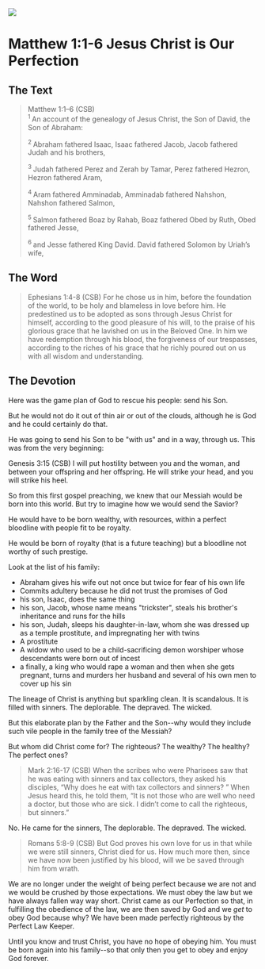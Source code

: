 <img class="intro-right" src="/images/art-matthew.jpg">

# Matthew 1:1-6 Jesus Christ is Our Perfection

## The Text

>Matthew 1:1–6 (CSB)  
><sup> 1 </sup> An account of the genealogy of Jesus Christ, the Son of David, the Son of Abraham:
>
><sup> 2 </sup> Abraham fathered Isaac, Isaac fathered Jacob, Jacob fathered Judah and his brothers,
>
><sup> 3 </sup> Judah fathered Perez and Zerah by Tamar, Perez fathered Hezron, Hezron fathered Aram,
>
><sup> 4 </sup> Aram fathered Amminadab, Amminadab fathered Nahshon, Nahshon fathered Salmon,
>
><sup> 5 </sup> Salmon fathered Boaz by Rahab, Boaz fathered Obed by Ruth, Obed fathered Jesse,
>
><sup> 6 </sup> and Jesse fathered King David. David fathered Solomon by Uriah’s wife,

## The Word

>Ephesians 1:4-8 (CSB) For he chose us in him, before the foundation of the world, to be holy and blameless in love before him. He predestined us to be adopted as sons through Jesus Christ for himself, according to the good pleasure of his will, to the praise of his glorious grace that he lavished on us in the Beloved One. In him we have redemption through his blood, the forgiveness of our trespasses, according to the riches of his grace that he richly poured out on us with all wisdom and understanding.

## The Devotion

Here was the game plan of God to rescue his people: send his Son.

But he would not do it out of thin air or out of the clouds, although he is God and he could certainly do that.

He was going to send his Son to be "with us" and in a way, through us. This was from the very beginning:

<div class="psalm">
Genesis 3:15 (CSB) I will put hostility between you and the woman,
and between your offspring and her offspring.
He will strike your head,
and you will strike his heel.
</div>

So from this first gospel preaching, we knew that our Messiah would be born into this world. But try to imagine how we would send the Savior?

He would have to be born wealthy, with resources, within a perfect bloodline with people fit to be royalty.

He would be born of royalty (that is a future teaching) but a bloodline not worthy of such prestige.

Look at the list of his family:

- Abraham gives his wife out not once but twice for fear of his own life
- Commits adultery because he did not trust the promises of God
- his son, Isaac, does the same thing
- his son, Jacob, whose name means "trickster", steals his brother's inheritance and runs for the hills
- his son, Judah, sleeps his daughter-in-law, whom she was dressed up as a temple prostitute, and impregnating her with twins
- A prostitute
- A widow who used to be a child-sacrificing demon worshiper whose descendants were born out of incest
- a finally, a king who would rape a woman and then when she gets pregnant, turns and murders her husband and several of his own men to cover up his sin

The lineage of Christ is anything but sparkling clean. It is scandalous. It is filled with sinners. The deplorable. The depraved. The wicked.

But this elaborate plan by the Father and the Son--why would they include such vile people in the family tree of the Messiah?

But whom did Christ come for? The righteous? The wealthy? The healthy? The perfect ones?

>Mark 2:16-17 (CSB) When the scribes who were Pharisees saw that he was eating with sinners and tax collectors, they asked his disciples, “Why does he eat with tax collectors and sinners? ” When Jesus heard this, he told them, “It is not those who are well who need a doctor, but those who are sick. I didn’t come to call the righteous, but sinners.”

No. He came for the sinners, The deplorable. The depraved. The wicked.

>Romans 5:8-9 (CSB) But God proves his own love for us in that while we were still sinners, Christ died for us. How much more then, since we have now been justified by his blood, will we be saved through him from wrath.

We are no longer under the weight of being perfect because we are not and we would be crushed by those expectations. We must obey the law but we have always fallen way way short. Christ came as our Perfection so that, in fulfilling the obedience of the law, we are then saved by God and we *get* to obey God because why? We have been made perfectly righteous by the Perfect Law Keeper.

Until you know and trust Christ, you have no hope of obeying him. You must be born again into his family--so that only then you get to obey and enjoy God forever.
